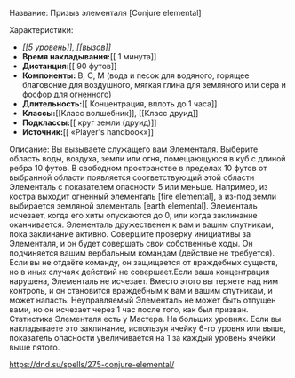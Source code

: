 Название: Призыв элементаля \[Conjure elemental] 

Характеристики:
- *[[5 уровень]], [[вызов]]*
- **Время накладывания:**[[ 1 минута]]
- **Дистанция:**[[ 90 футов]]
- **Компоненты:** В, С, М (вода и песок для водяного, горящее благовоние для воздушного, мягкая глина для земляного или сера и фосфор для огненного)
- **Длительность:**[[ Концентрация, вплоть до 1 часа]]
- **Классы:**[[Класс  волшебник]], [[Класс друид]]
- **Подклассы:**[[ круг земли (друид)]]
- **Источник:**[[ «Player's handbook»]]

Описание:
Вы вызываете служащего вам Элементаля. Выберите область воды, воздуха, земли или огня, помещающуюся в куб с длиной ребра 10 футов. В свободном пространстве в пределах 10 футов от выбранной области появляется соответствующий этой области Элементаль с показателем опасности 5 или меньше. Например, из костра выходит огненный элементаль [fire elemental], а из-под земли выбирается земляной элементаль [earth elemental]. Элементаль исчезает, когда его хиты опускаются до 0, или когда заклинание оканчивается.
Элементаль дружественен к вам и вашим спутникам, пока заклинание активно. Совершите проверку инициативы за Элементаля, и он будет совершать свои собственные ходы. Он подчиняется вашим вербальным командам (действие не требуется). Если вы не отдаёте команду, он защищается от враждебных существ, но в иных случаях действий не совершает.Если ваша концентрация нарушена, Элементаль не исчезает. Вместо этого вы теряете над ним контроль, и он становится враждебным к вам и вашим спутникам, и может напасть. Неуправляемый Элементаль не может быть отпущен вами, но он исчезает через 1 час после того, как был призван. Статистика Элементаля есть у Мастера.
На больших уровнях. Если вы накладываете это заклинание, используя ячейку 6-го уровня или выше, показатель опасности увеличивается на 1 за каждый уровень ячейки выше пятого.

https://dnd.su/spells/275-conjure-elemental/